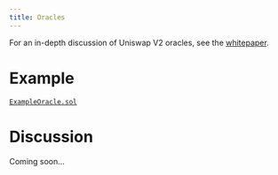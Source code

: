 ```yaml
---
title: Oracles
---
```


For an in-depth discussion of Uniswap V2 oracles, see the <a href='/whitepaper.pdf' target='_blank' rel='noopener noreferrer'>whitepaper</a>.

# Example

[`ExampleOracle.sol`](https://github.com/Uniswap/uniswap-v2-periphery/blob/master/contracts/ExampleOracle.sol)

# Discussion

Coming soon...
